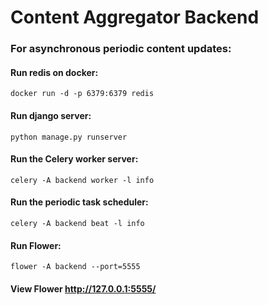# Content Aggregator Backend

### For asynchronous periodic content updates:

#### Run redis on docker:
```
docker run -d -p 6379:6379 redis
```

#### Run django server:
```
python manage.py runserver
```

#### Run the Celery worker server:
```
celery -A backend worker -l info
```

#### Run the periodic task scheduler:
```
celery -A backend beat -l info
```

#### Run Flower:
```
flower -A backend --port=5555
```

#### View Flower http://127.0.0.1:5555/
